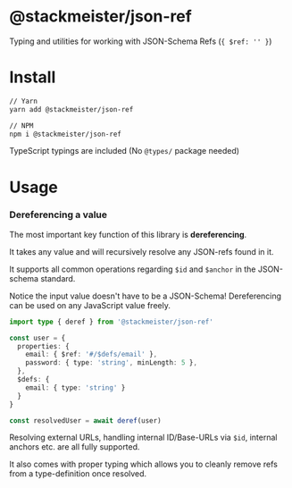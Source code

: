 @stackmeister/json-ref
==========================

Typing and utilities for working with JSON-Schema Refs (`{ $ref: '' }`)

Install
=======

```bash
// Yarn
yarn add @stackmeister/json-ref

// NPM
npm i @stackmeister/json-ref
```

TypeScript typings are included (No `@types/` package needed)

Usage
=====

### Dereferencing a value

The most important key function of this library is **dereferencing**.

It takes any value and will recursively resolve any JSON-refs found in it.

It supports all common operations regarding `$id` and `$anchor` in the JSON-schema standard.

Notice the input value doesn't have to be a JSON-Schema! Dereferencing can be used on any
JavaScript value freely.

```ts
import type { deref } from '@stackmeister/json-ref'

const user = {
  properties: {
    email: { $ref: '#/$defs/email' },
    password: { type: 'string', minLength: 5 },
  },
  $defs: {
    email: { type: 'string' }
  }
}

const resolvedUser = await deref(user)
```

Resolving external URLs, handling internal ID/Base-URLs via `$id`, internal anchors etc. are all fully supported.

It also comes with proper typing which allows you to cleanly remove refs from a type-definition
once resolved.
